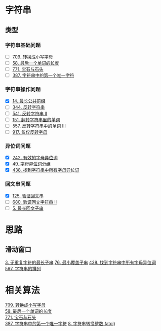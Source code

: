 # 字符串

## 类型
### 字符串基础问题
- [ ] [709. 转换成小写字母](https://leetcode-cn.com/problems/to-lower-case/)
- [ ] [58. 最后一个单词的长度](https://leetcode-cn.com/problems/length-of-last-word/)
- [ ] [771. 宝石与石头](https://leetcode-cn.com/problems/jewels-and-stones/)
- [ ] [387. 字符串中的第一个唯一字符](https://leetcode-cn.com/problems/first-unique-character-in-a-string/)

### 字符串操作问题
- [x] [14. 最长公共前缀](https://leetcode-cn.com/problems/longest-common-prefix/description/)
- [ ] [344. 反转字符串](https://leetcode-cn.com/problems/reverse-string/)
- [ ] [541. 反转字符串 II](https://leetcode-cn.com/problems/reverse-string-ii/)
- [ ] [151. 翻转字符串里的单词](https://leetcode-cn.com/problems/reverse-words-in-a-string/)
- [ ] [557. 反转字符串中的单词 III](https://leetcode-cn.com/problems/reverse-words-in-a-string-iii/)
- [ ] [917. 仅仅反转字母](https://leetcode-cn.com/problems/reverse-only-letters/)

### 异位词问题
- [x] [242. 有效的字母异位词](https://leetcode-cn.com/problems/valid-anagram/)
- [x] [49. 字母异位词分组](https://leetcode-cn.com/problems/group-anagrams/)
- [x] [438. 找到字符串中所有字母异位词](https://leetcode-cn.com/problems/find-all-anagrams-in-a-string/)

### 回文串问题
- [x] [125. 验证回文串](https://leetcode-cn.com/problems/valid-palindrome/)
- [ ] [680. 验证回文字符串 Ⅱ](https://leetcode-cn.com/problems/valid-palindrome-ii/)
- [ ] [5. 最长回文子串](https://leetcode-cn.com/problems/longest-palindromic-substring/)

# 思路
## 滑动窗口
[3. 无重复字符的最长子串](https://leetcode-cn.com/problems/longest-substring-without-repeating-characters/)
[76. 最小覆盖子串](https://leetcode-cn.com/problems/minimum-window-substring/)
[438. 找到字符串中所有字母异位词](https://leetcode-cn.com/problems/find-all-anagrams-in-a-string/)
[567. 字符串的排列](https://leetcode-cn.com/problems/permutation-in-string/)

# 相关算法
[709. 转换成小写字母](https://leetcode-cn.com/problems/to-lower-case/)  
[58. 最后一个单词的长度](https://leetcode-cn.com/problems/length-of-last-word/)  
[771. 宝石与石头](https://leetcode-cn.com/problems/jewels-and-stones/)  
[387. 字符串中的第一个唯一字符](https://leetcode-cn.com/problems/first-unique-character-in-a-string/)
[8. 字符串转换整数 (atoi)](https://leetcode-cn.com/problems/string-to-integer-atoi/)

